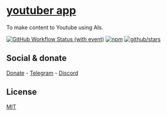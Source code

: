 # [youtuber app]()

To make content to Youtube using AIs.

[![GitHub Workflow Status (with event)](https://img.shields.io/github/actions/workflow/status/brtmvdl/yout/npm-publish.yml?label=GitHub%20Actions&link=https%3A%2F%2Fgithub.com%2Fbrtmvdl%2Fyout%2Factions%2Fworkflows%2Fnpm-publish.yml)](https://github.com/brtmvdl/yout/actions/workflows/npm-publish.yml) [![npm](https://img.shields.io/npm/dw/%40brtmvdl/yout?label=NPM%20Weekly%20Downloads)](https://www.npmjs.com/package/@brtmvdl/yout) [![github/stars](https://img.shields.io/github/stars/brtmvdl/yout?style=social)](https://img.shields.io/github/stars/brtmvdl/yout?style=social) 

## Social & donate

[Donate](https://link.mercadopago.com.br/brtmvdl) - [Telegram](https://t.me/+KRmg5MlqgMk0MTg5) - [Discord](https://discord.gg/2zWpWBgmPj)

## License

[MIT](./LICENSE)
